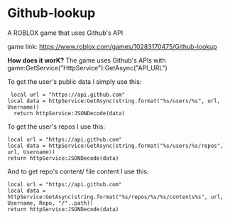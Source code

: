 # Github-lookup
A ROBLOX game that uses Github's API

game link: https://www.roblox.com/games/10283170475/Github-lookup

**How does it worK?**
The game uses Github's APIs with game:GetService("HttpService"):GetAsync("API_URL")

To get the user's public data I simply use this:

 	 local url = "https://api.github.com"
  	local data = httpService:GetAsync(string.format("%s/users/%s", url, Username))
	  return httpService:JSONDecode(data)

To get the user's repos I use this:

	local url = "https://api.github.com"
	local data = httpService:GetAsync(string.format("%s/users/%s/repos", url, Username))
	return httpService:JSONDecode(data)
  
And to get repo's content/ file content I use this:

	local url = "https://api.github.com"
	local data = httpService:GetAsync(string.format("%s/repos/%s/%s/contents%s", url, Username, Repo, "/"..path))
	return httpService:JSONDecode(data)
